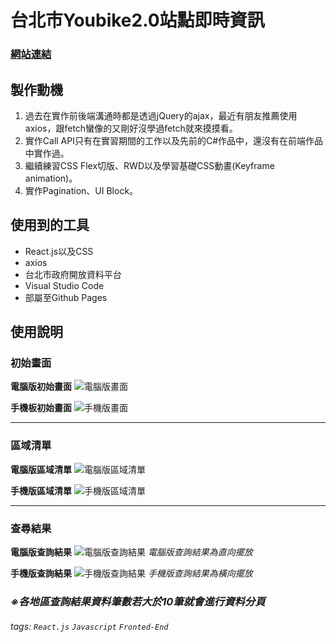 # 台北市Youbike2.0站點即時資訊

### [網站連結](https://mark88915.github.io/Youbike2.0_RealTimeStationInfo/)

## 製作動機
1. 過去在實作前後端溝通時都是透過jQuery的ajax，最近有朋友推薦使用axios，跟fetch蠻像的又剛好沒學過fetch就來摸摸看。
2. 實作Call API只有在實習期間的工作以及先前的C#作品中，還沒有在前端作品中實作過。
3. 繼續練習CSS Flex切版、RWD以及學習基礎CSS動畫(Keyframe animation)。
4. 實作Pagination、UI Block。

## 使用到的工具
* React.js以及CSS
* axios
* 台北市政府開放資料平台
* Visual Studio Code
* 部屬至Github Pages

## 使用說明

### 初始畫面
**電腦版初始畫面**
![電腦版畫面](https://i.imgur.com/jaEm4xY.png)

**手機板初始畫面**
![手機版畫面](https://i.imgur.com/c91ROHE.jpg)

---

### 區域清單
**電腦版區域清單**
![電腦版區域清單](https://i.imgur.com/IS2rlxR.png)

**手機版區域清單**
![手機版區域清單](https://i.imgur.com/osNHn1u.jpg)


---

### 查尋結果
**電腦版查詢結果**
![電腦版查詢結果](https://i.imgur.com/dYnINht.png)
*電腦版查詢結果為直向擺放*

**手機版查詢結果**
![手機版查詢結果](https://i.imgur.com/vZ5Ob6W.jpg)
*手機版查詢結果為橫向擺放*

### ***※各地區查詢結果資料筆數若大於10筆就會進行資料分頁***

###### tags: `React.js` `Javascript` `Fronted-End`